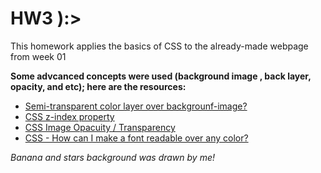 # HW3 ):>

This homework applies the basics of CSS to the already-made webpage from week 01

**Some advcanced concepts were used (background image , back layer, opacity, and etc); here are the resources:**
- [Semi-transparent color layer over backgrounf-image?](https://stackoverflow.com/questions/9182978/semi-transparent-color-layer-over-background-image)
- [CSS z-index property](https://www.w3schools.com/css/css_z-index.asp)
- [CSS Image Opacuity / Transparency](https://www.w3schools.com/css/css_image_transparency.asp)
- [CSS - How can I make a font readable over any color?](https://stackoverflow.com/questions/23968961/css-how-can-i-make-a-font-readable-over-any-color)

*Banana and stars background was drawn by me!*